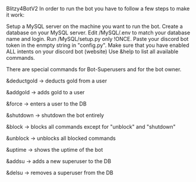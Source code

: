 Blitzy4BotV2
In order to run the bot you have to follow a few steps to make it work:

Setup a MySQL server on the machine you want to run the bot.
Create a database on your MySQL server.
Edit /MySQL/.env to match your database name and login.
Run /MySQL/setup.py only !ONCE.
Paste your discord bot token in the enmpty string in "config.py".
Make sure that you have enabled ALL intents on your discord bot (website)
Use &help to list all available commands.

There are special commands for Bot-Superusers and for the bot owner.

&deductgold -> deducts gold from a user

&addgold -> adds gold to a user

&force -> enters a user to the DB

&shutdown -> shutdown the bot entirely

&block -> blocks all commands except for "unblock" and "shutdown"

&unblock -> unblocks all blocked commands

&uptime -> shows the uptime of the bot

&addsu -> adds a new superuser to the DB

&delsu -> removes a superuser from the DB
